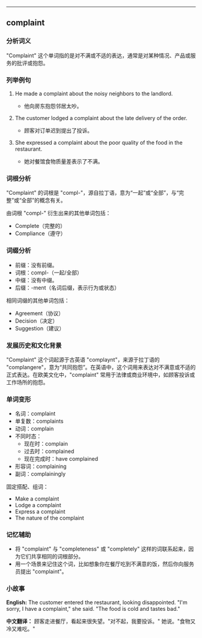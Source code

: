 
---------------
## complaint
### 分析词义
"Complaint" 这个单词指的是对不满或不适的表达，通常是对某种情况、产品或服务的批评或抱怨。

### 列举例句
1. He made a complaint about the noisy neighbors to the landlord.
   - 他向房东抱怨邻居太吵。

2. The customer lodged a complaint about the late delivery of the order.
   - 顾客对订单迟到提出了投诉。

3. She expressed a complaint about the poor quality of the food in the restaurant.
   - 她对餐馆食物质量差表示了不满。

### 词根分析
"Complaint" 的词根是 "compl-"，源自拉丁语，意为“一起”或“全部”，与“完整”或“全部”的概念有关。

由词根 "compl-" 衍生出来的其他单词包括：
- Complete（完整的）
- Compliance（遵守）

### 词缀分析
- 前缀：没有前缀。
- 词根：compl-（一起/全部）
- 中缀：没有中缀。
- 后缀：-ment（名词后缀，表示行为或状态）

相同词缀的其他单词包括：
- Agreement（协议）
- Decision（决定）
- Suggestion（建议）

### 发展历史和文化背景
"Complaint" 这个词起源于古英语 "complaynt"，来源于拉丁语的 "complangere"，意为“共同抱怨”。在英语中，这个词用来表达对不满意或不适的正式表达。在欧美文化中，"complaint" 常用于法律或商业环境中，如顾客投诉或工作场所的抱怨。

### 单词变形
- 名词：complaint
- 单复数：complaints
- 动词：complain
- 不同时态：
  - 现在时：complain
  - 过去时：complained
  - 现在完成时：have complained
- 形容词：complaining
- 副词：complainingly

固定搭配、组词：
- Make a complaint
- Lodge a complaint
- Express a complaint
- The nature of the complaint

### 记忆辅助
- 将 "complaint" 与 "completeness" 或 "completely" 这样的词联系起来，因为它们共享相同的词根部分。
- 用一个场景来记住这个词，比如想象你在餐厅吃到不满意的饭，然后你向服务员提出 "complaint"。

### 小故事
**English:**
The customer entered the restaurant, looking disappointed. "I'm sorry, I have a complaint," she said. "The food is cold and tastes bad."

**中文翻译：**
顾客走进餐厅，看起来很失望。"对不起，我要投诉。" 她说。"食物又冷又难吃。"


